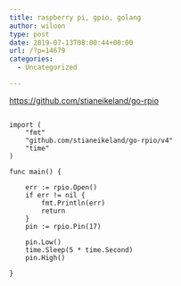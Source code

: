 ```yaml
---
title: raspberry pi, gpio, golang
author: wiloon
type: post
date: 2019-07-13T08:00:44+00:00
url: /?p=14679
categories:
  - Uncategorized

---
```

https://github.com/stianeikeland/go-rpio

```golang package main

import (
    "fmt"
    "github.com/stianeikeland/go-rpio/v4"
    "time"
)

func main() {

    err := rpio.Open()
    if err != nil {
        fmt.Println(err)
        return
    }
    pin := rpio.Pin(17)

    pin.Low()
    time.Sleep(5 * time.Second)
    pin.High()

}

```